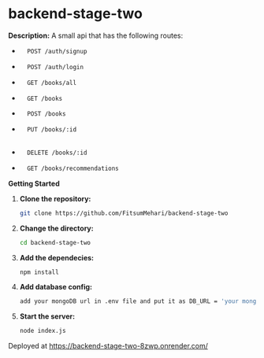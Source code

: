 # backend-stage-two

**Description:**
A small api that has the following routes: 
- ```bash
    POST /auth/signup

- ```bash
    POST /auth/login

- ```bash
    GET /books/all

- ```bash
    GET /books

- ```bash
    POST /books

- ```bash
    PUT /books/:id
    
- ```bash
    DELETE /books/:id

- ```bash
    GET /books/recommendations

**Getting Started**
1. **Clone the repository:**
   ```bash
   git clone https://github.com/FitsumMehari/backend-stage-two

2. **Change the directory:**
    ```bash
    cd backend-stage-two

3. **Add the dependecies:**
    ```bash
    npm install

4. **Add database config:**
    ```bash
    add your mongoDB url in .env file and put it as DB_URL = 'your mongodb url'

5. **Start the server:**
    ```bash
    node index.js


Deployed at https://backend-stage-two-8zwp.onrender.com/